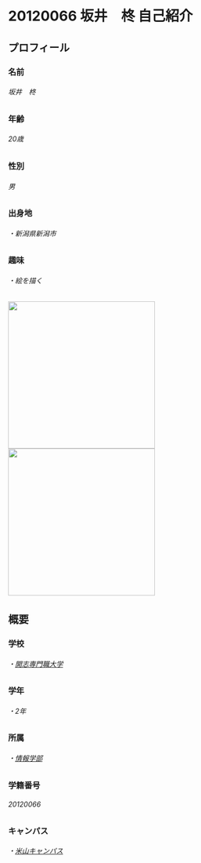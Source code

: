 # 20120066 坂井　柊 自己紹介
## プロフィール
### 名前
###### 坂井　柊
### 年齢
###### 20歳
### 性別
###### 男
### 出身地
###### ・新潟県新潟市
### 趣味
###### ・絵を描く
###### <img src="https://pbs.twimg.com/media/FEOlvsCakAIHP5T?format=jpg&name=large" width="300px"> <img src="https://pbs.twimg.com/media/FFbw8X5aUAEMV_M?format=jpg&name=large" width="300px">
## 概要
### 学校
###### ・[開志専門職大学](https://kaishi-pu.ac.jp/)
### 学年
###### ・2年
### 所属
###### ・[情報学部](https://kaishi-pu.ac.jp/department/ict/)
### 学籍番号
###### 20120066
### キャンパス
###### ・[米山キャンパス](https://www.google.com/maps/place/%E9%96%8B%E5%BF%97%E5%B0%82%E9%96%80%E8%81%B7%E5%A4%A7%E5%AD%A6+%E7%B1%B3%E5%B1%B1%E3%82%AD%E3%83%A3%E3%83%B3%E3%83%91%E3%82%B9/@37.9082027,139.0595338,17z/data=!3m1!4b1!4m5!3m4!1s0x5ff4c90103472417:0x3d0e6e934f1dd9f8!8m2!3d37.9082027!4d139.0617225)


